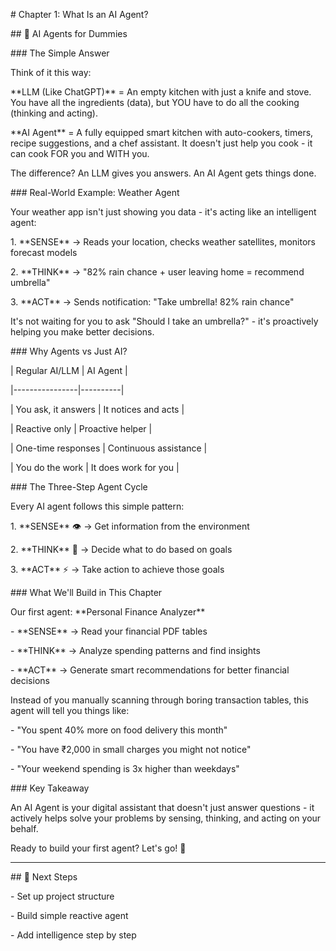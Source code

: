 \# Chapter 1: What Is an AI Agent?



\## 🤖 AI Agents for Dummies



\### The Simple Answer



Think of it this way:



\*\*LLM (Like ChatGPT)\*\* = An empty kitchen with just a knife and stove. You have all the ingredients (data), but YOU have to do all the cooking (thinking and acting).



\*\*AI Agent\*\* = A fully equipped smart kitchen with auto-cookers, timers, recipe suggestions, and a chef assistant. It doesn't just help you cook - it can cook FOR you and WITH you.



The difference? An LLM gives you answers. An AI Agent gets things done.



\### Real-World Example: Weather Agent



Your weather app isn't just showing you data - it's acting like an intelligent agent:



1\. \*\*SENSE\*\* → Reads your location, checks weather satellites, monitors forecast models

2\. \*\*THINK\*\* → "82% rain chance + user leaving home = recommend umbrella"  

3\. \*\*ACT\*\* → Sends notification: "Take umbrella! 82% rain chance"



It's not waiting for you to ask "Should I take an umbrella?" - it's proactively helping you make better decisions.



\### Why Agents vs Just AI?



| Regular AI/LLM | AI Agent |

|----------------|----------|

| You ask, it answers | It notices and acts |

| Reactive only | Proactive helper |

| One-time responses | Continuous assistance |

| You do the work | It does work for you |



\### The Three-Step Agent Cycle



Every AI agent follows this simple pattern:



1\. \*\*SENSE\*\* 👁️ → Get information from the environment

2\. \*\*THINK\*\* 🧠 → Decide what to do based on goals

3\. \*\*ACT\*\* ⚡ → Take action to achieve those goals



\### What We'll Build in This Chapter



Our first agent: \*\*Personal Finance Analyzer\*\*



\- \*\*SENSE\*\* → Read your financial PDF tables

\- \*\*THINK\*\* → Analyze spending patterns and find insights  

\- \*\*ACT\*\* → Generate smart recommendations for better financial decisions



Instead of you manually scanning through boring transaction tables, this agent will tell you things like:

\- "You spent 40% more on food delivery this month"

\- "You have ₹2,000 in small charges you might not notice"

\- "Your weekend spending is 3x higher than weekdays"



\### Key Takeaway



An AI Agent is your digital assistant that doesn't just answer questions - it actively helps solve your problems by sensing, thinking, and acting on your behalf.



Ready to build your first agent? Let's go! 🚀



---



\## 📁 Next Steps

\- Set up project structure

\- Build simple reactive agent

\- Add intelligence step by step

